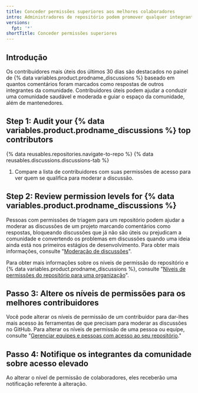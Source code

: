 ```yaml
---
title: Conceder permissões superiores aos melhores colaboradores
intro: Administradores de repositório podem promover qualquer integrante da comunidade a moderador e mantenedor.
versions:
  fpt: '*'
shortTitle: Conceder permissões superiores
---
```



## Introdução

Os contribuidores mais úteis dos últimos 30 dias são destacados no painel de {% data variables.product.prodname_discussions %} baseado em quantos comentários foram marcados como respostas de outros integrantes da comunidade. Contribuidores úteis podem ajudar a conduzir uma comunidade saudável e moderada e guiar o espaço da comunidade, além de mantenedores.

## Step 1: Audit your {% data variables.product.prodname_discussions %} top contributors

{% data reusables.repositories.navigate-to-repo %}
{% data reusables.discussions.discussions-tab %}
1. Compare a lista de contribuidores com suas permissões de acesso para ver quem se qualifica para moderar a discussão.

## Step 2: Review permission levels for {% data variables.product.prodname_discussions %}

Pessoas com permissões de triagem para um repositório podem ajudar a moderar as discussões de um projeto marcando comentários como respostas, bloqueando discussões que já não são úteis ou prejudicam a comunidade e convertendo os problemas em discussões quando uma ideia ainda está nos primeiros estágios de desenvolvimento. Para obter mais informações, consulte "[Moderação de discussões](/discussions/managing-discussions-for-your-community/moderating-discussions)".

Para obter mais informações sobre os níveis de permissão do repositório e {% data variables.product.prodname_discussions %}, consulte "[Níveis de permissões do repositório para uma organização](/organizations/managing-access-to-your-organizations-repositories/repository-permission-levels-for-an-organization)".

## Passo 3: Altere os níveis de permissões para os melhores contribuidores

Você pode alterar os níveis de permissão de um contribuidor para dar-lhes mais acesso às ferramentas de que precisam para moderar as discussões no GitHub. Para alterar os níveis de permissão de uma pessoa ou equipe, consulte "[Gerenciar equipes e pessoas com acesso ao seu repositório](/github/administering-a-repository/managing-teams-and-people-with-access-to-your-repository)."

## Passo 4: Notifique os integrantes da comunidade sobre acesso elevado

Ao alterar o nível de permissão de colaboradores, eles receberão uma notificação referente à alteração.
